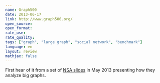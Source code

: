 ```yaml
---
name: Graph500
date: 2013-06-17
link: http://www.graph500.org/
open_source: 
open_format:
rate_use: 
rate_quality:
tags: ["graph", "large graph", "social network", "benchmark"]
language: en
layout: review
mathjax: false
---
```


First hear of it from a set of 
[NSA slides](http://www.pdl.cmu.edu/SDI/2013/slides/big_graph_nsa_rd_2013_56002v1.pdf)
in May 2013 presenting how they analyze big graphs.
